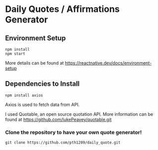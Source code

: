 # Daily Quotes / Affirmations Generator

## Environment Setup
```
npm install
npm start
```
More details can be found at https://reactnative.dev/docs/environment-setup

## Dependencies to Install

```
npm install axios
```
Axios is used to fetch data from API.

I used Quotable, an open source quotation API. More information can be found at https://github.com/lukePeavey/quotable.git

### Clone the repository to have your own quote generator!

```
git clone https://github.com/pth1209/daily_quote.git
```
